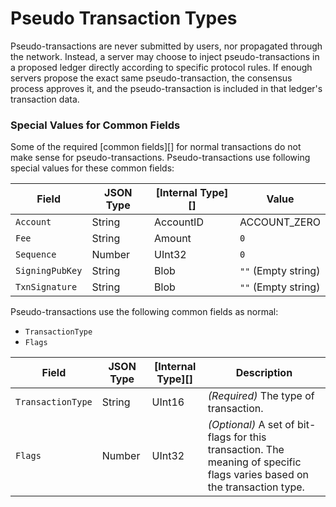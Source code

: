 # Pseudo Transaction Types

Pseudo-transactions are never submitted by users, nor propagated through the network. Instead, a server may choose to inject pseudo-transactions in a proposed ledger directly according to specific protocol rules. If enough servers propose the exact same pseudo-transaction, the consensus process approves it, and the pseudo-transaction is included in that ledger's transaction data.

### Special Values for Common Fields

Some of the required \[common fields]\[] for normal transactions do not make sense for pseudo-transactions. Pseudo-transactions use following special values for these common fields:

| Field           | JSON Type | \[Internal Type]\[] | Value               |
| --------------- | --------- | ------------------- | ------------------- |
| `Account`       | String    | AccountID           | ACCOUNT\_ZERO       |
| `Fee`           | String    | Amount              | `0`                 |
| `Sequence`      | Number    | UInt32              | `0`                 |
| `SigningPubKey` | String    | Blob                | `""` (Empty string) |
| `TxnSignature`  | String    | Blob                | `""` (Empty string) |

Pseudo-transactions use the following common fields as normal:

* `TransactionType`
* `Flags`

| Field             | JSON Type | \[Internal Type]\[] | Description                                                                                                               |
| ----------------- | --------- | ------------------- | ------------------------------------------------------------------------------------------------------------------------- |
| `TransactionType` | String    | UInt16              | _(Required)_ The type of transaction.                                                                                     |
| `Flags`           | Number    | UInt32              | _(Optional)_ A set of bit-flags for this transaction. The meaning of specific flags varies based on the transaction type. |
